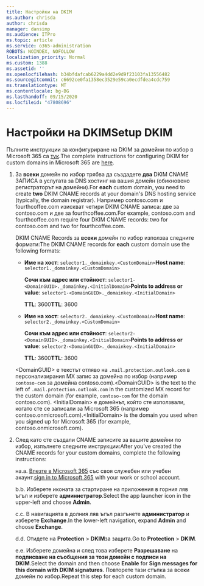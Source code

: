 ```yaml
---
title: Настройки на DKIM
ms.author: chrisda
author: chrisda
manager: dansimp
ms.audience: ITPro
ms.topic: article
ms.service: o365-administration
ROBOTS: NOINDEX, NOFOLLOW
localization_priority: Normal
ms.custom: 1388
ms.assetid: ''
ms.openlocfilehash: b34bfdafcab6229a4dd2e9d9f23103fa13556482
ms.sourcegitcommit: c6692ce0fa1358ec3529e59ca0ecdfdea4cdc759
ms.translationtype: MT
ms.contentlocale: bg-BG
ms.lasthandoff: 09/15/2020
ms.locfileid: "47808696"
---
```

# <a name="setup-dkim"></a><span data-ttu-id="cf78e-102">Настройки на DKIM</span><span class="sxs-lookup"><span data-stu-id="cf78e-102">Setup DKIM</span></span>

<span data-ttu-id="cf78e-103">Пълните инструкции за конфигуриране на DKIM за домейни по избор в Microsoft 365 са [тук](https://docs.microsoft.com/microsoft-365/security/office-365-security/use-dkim-to-validate-outbound-email#steps-you-need-to-do-to-manually-set-up-dkim).</span><span class="sxs-lookup"><span data-stu-id="cf78e-103">The complete instructions for configuring DKIM for custom domains in Microsoft 365 are [here](https://docs.microsoft.com/microsoft-365/security/office-365-security/use-dkim-to-validate-outbound-email#steps-you-need-to-do-to-manually-set-up-dkim).</span></span>

1. <span data-ttu-id="cf78e-104">За **всеки** домейн по избор трябва да създадете **два** DKIM CNAME ЗАПИСА в услугата за DNS хостинг на вашия домейн (обикновено регистраторът на домейни).</span><span class="sxs-lookup"><span data-stu-id="cf78e-104">For **each** custom domain, you need to create **two** DKIM CNAME records at your domain's DNS hosting service (typically, the domain registrar).</span></span> <span data-ttu-id="cf78e-105">Например contoso.com и fourthcoffee.com изискват четири DKIM CNAME записа: две за contoso.com и две за fourthcoffee.com.</span><span class="sxs-lookup"><span data-stu-id="cf78e-105">For example, contoso.com and fourthcoffee.com require four DKIM CNAME records: two for contoso.com and two for fourthcoffee.com.</span></span>

   <span data-ttu-id="cf78e-106">DKIM CNAME Records за **всеки** домейн по избор използва следните формати:</span><span class="sxs-lookup"><span data-stu-id="cf78e-106">The DKIM CNAME records for **each** custom domain use the following formats:</span></span>

   - <span data-ttu-id="cf78e-107">**Име на хост**: `selector1._domainkey.<CustomDomain>`</span><span class="sxs-lookup"><span data-stu-id="cf78e-107">**Host name**: `selector1._domainkey.<CustomDomain>`</span></span>

     <span data-ttu-id="cf78e-108">**Сочи към адрес или стойност**: `selector1-<DomainGUID>._domainkey.<InitialDomain>`</span><span class="sxs-lookup"><span data-stu-id="cf78e-108">**Points to address or value**: `selector1-<DomainGUID>._domainkey.<InitialDomain>`</span></span>

     <span data-ttu-id="cf78e-109">**TTL**: 3600</span><span class="sxs-lookup"><span data-stu-id="cf78e-109">**TTL**: 3600</span></span>

   - <span data-ttu-id="cf78e-110">**Име на хост**: `selector2._domainkey.<CustomDomain>`</span><span class="sxs-lookup"><span data-stu-id="cf78e-110">**Host name**: `selector2._domainkey.<CustomDomain>`</span></span>

     <span data-ttu-id="cf78e-111">**Сочи към адрес или стойност**: `selector2-<DomainGUID>._domainkey.<InitialDomain>`</span><span class="sxs-lookup"><span data-stu-id="cf78e-111">**Points to address or value**: `selector2-<DomainGUID>._domainkey.<InitialDomain>`</span></span>

     <span data-ttu-id="cf78e-112">**TTL**: 3600</span><span class="sxs-lookup"><span data-stu-id="cf78e-112">**TTL**: 3600</span></span>

   <span data-ttu-id="cf78e-113">\<DomainGUID\> е текстът отляво на `.mail.protection.outlook.com` в персонализирания MX запис за домейна по избор (например `contoso-com` за домейна contoso.com).</span><span class="sxs-lookup"><span data-stu-id="cf78e-113">\<DomainGUID\> is the text to the left of `.mail.protection.outlook.com` in the customized MX record for the custom domain (for example, `contoso-com` for the domain contoso.com).</span></span> <span data-ttu-id="cf78e-114">\<InitialDomain\> е домейнът, който сте използвали, когато сте се записали за Microsoft 365 (например contoso.onmicrosoft.com).</span><span class="sxs-lookup"><span data-stu-id="cf78e-114">\<InitialDomain\> is the domain you used when you signed up for Microsoft 365 (for example, contoso.onmicrosoft.com).</span></span>

2. <span data-ttu-id="cf78e-115">След като сте създали CNAME записите за вашите домейни по избор, изпълнете следните инструкции:</span><span class="sxs-lookup"><span data-stu-id="cf78e-115">After you've created the CNAME records for your custom domains, complete the following instructions:</span></span>

   <span data-ttu-id="cf78e-116">на.</span><span class="sxs-lookup"><span data-stu-id="cf78e-116">a.</span></span> <span data-ttu-id="cf78e-117">[Влезте в Microsoft 365](https://support.office.microsoft.com/article/e9eb7d51-5430-4929-91ab-6157c5a050b4) със своя служебен или учебен акаунт.</span><span class="sxs-lookup"><span data-stu-id="cf78e-117">[sign in to Microsoft 365](https://support.office.microsoft.com/article/e9eb7d51-5430-4929-91ab-6157c5a050b4) with your work or school account.</span></span>

   <span data-ttu-id="cf78e-118">b.</span><span class="sxs-lookup"><span data-stu-id="cf78e-118">b.</span></span> <span data-ttu-id="cf78e-119">Изберете иконата за стартиране на приложения в горния ляв ъгъл и изберете **администратор**.</span><span class="sxs-lookup"><span data-stu-id="cf78e-119">Select the app launcher icon in the upper-left and choose **Admin**.</span></span>

   <span data-ttu-id="cf78e-120">c.</span><span class="sxs-lookup"><span data-stu-id="cf78e-120">c.</span></span> <span data-ttu-id="cf78e-121">В навигацията в долния ляв ъгъл разгънете **администратор** и изберете **Exchange**.</span><span class="sxs-lookup"><span data-stu-id="cf78e-121">In the lower-left navigation, expand **Admin** and choose **Exchange**.</span></span>

   <span data-ttu-id="cf78e-122">d.</span><span class="sxs-lookup"><span data-stu-id="cf78e-122">d.</span></span> <span data-ttu-id="cf78e-123">Отидете на **Protection**  >  **DKIM**за защита.</span><span class="sxs-lookup"><span data-stu-id="cf78e-123">Go to **Protection** > **DKIM**.</span></span>

   <span data-ttu-id="cf78e-124">e.</span><span class="sxs-lookup"><span data-stu-id="cf78e-124">e.</span></span> <span data-ttu-id="cf78e-125">Изберете домейна и след това изберете **Разрешаване** на **подписване на съобщения за този домейн с подписи на DKIM**.</span><span class="sxs-lookup"><span data-stu-id="cf78e-125">Select the domain and then choose **Enable** for **Sign messages for this domain with DKIM signatures**.</span></span> <span data-ttu-id="cf78e-126">Повторете тази стъпка за всеки домейн по избор.</span><span class="sxs-lookup"><span data-stu-id="cf78e-126">Repeat this step for each custom domain.</span></span>
